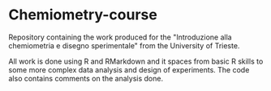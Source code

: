 # Chemiometry-course
Repository containing the work produced for the "Introduzione alla chemiometria e disegno sperimentale" from the University of Trieste.

All work is done using R and RMarkdown and it spaces from basic R skills to some more complex data analysis and design of experiments.
The code also contains comments on the analysis done.
